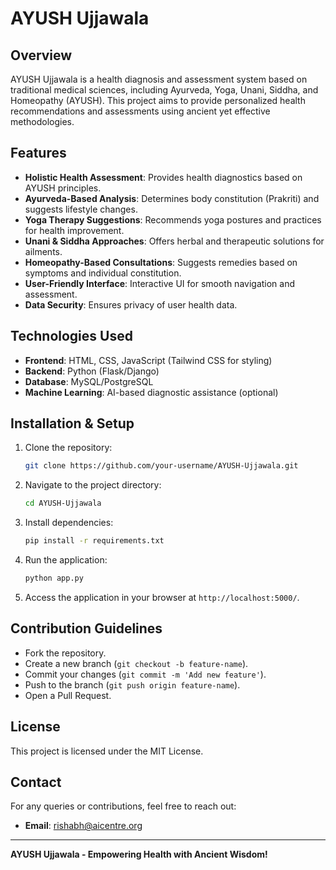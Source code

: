 # AYUSH Ujjawala

## Overview
AYUSH Ujjawala is a health diagnosis and assessment system based on traditional medical sciences, including Ayurveda, Yoga, Unani, Siddha, and Homeopathy (AYUSH). This project aims to provide personalized health recommendations and assessments using ancient yet effective methodologies.

## Features
- **Holistic Health Assessment**: Provides health diagnostics based on AYUSH principles.
- **Ayurveda-Based Analysis**: Determines body constitution (Prakriti) and suggests lifestyle changes.
- **Yoga Therapy Suggestions**: Recommends yoga postures and practices for health improvement.
- **Unani & Siddha Approaches**: Offers herbal and therapeutic solutions for ailments.
- **Homeopathy-Based Consultations**: Suggests remedies based on symptoms and individual constitution.
- **User-Friendly Interface**: Interactive UI for smooth navigation and assessment.
- **Data Security**: Ensures privacy of user health data.

## Technologies Used
- **Frontend**: HTML, CSS, JavaScript (Tailwind CSS for styling)
- **Backend**: Python (Flask/Django)
- **Database**: MySQL/PostgreSQL
- **Machine Learning**: AI-based diagnostic assistance (optional)

## Installation & Setup
1. Clone the repository:
   ```bash
   git clone https://github.com/your-username/AYUSH-Ujjawala.git
   ```
2. Navigate to the project directory:
   ```bash
   cd AYUSH-Ujjawala
   ```
3. Install dependencies:
   ```bash
   pip install -r requirements.txt
   ```
4. Run the application:
   ```bash
   python app.py
   ```
5. Access the application in your browser at `http://localhost:5000/`.

## Contribution Guidelines
- Fork the repository.
- Create a new branch (`git checkout -b feature-name`).
- Commit your changes (`git commit -m 'Add new feature'`).
- Push to the branch (`git push origin feature-name`).
- Open a Pull Request.

## License
This project is licensed under the MIT License.

## Contact
For any queries or contributions, feel free to reach out:
- **Email**: rishabh@aicentre.org

---
**AYUSH Ujjawala - Empowering Health with Ancient Wisdom!**
